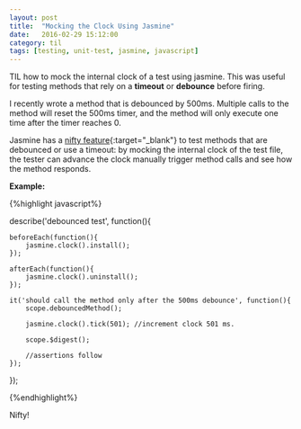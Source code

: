 ```yaml
---
layout: post
title:  "Mocking the Clock Using Jasmine"
date:   2016-02-29 15:12:00
category: til
tags: [testing, unit-test, jasmine, javascript]
---
```


TIL how to mock the internal clock of a test using jasmine. This was useful for testing methods that rely on a __timeout__ or __debounce__ before firing.

I recently wrote a method that is debounced by 500ms. Multiple calls to the method will reset the 500ms timer, and the method will only execute one time after the timer reaches 0.

Jasmine has a [nifty feature][nifty feature]{:target="_blank"} to test methods that are debounced or use a timeout: by mocking the internal clock of the test file, the tester can advance the clock manually trigger method calls and see how the method responds.

__Example:__

{%highlight javascript%}

describe('debounced test', function(){

	beforeEach(function(){
		jasmine.clock().install();
	});

	afterEach(function(){
		jasmine.clock().uninstall();
	});

	it('should call the method only after the 500ms debounce', function(){
		scope.debouncedMethod();

		jasmine.clock().tick(501); //increment clock 501 ms.

		scope.$digest();

		//assertions follow
	});
});

{%endhighlight%}

Nifty!

[nifty feature]: http://jasmine.github.io/2.0/introduction.html#section-Mocking_the_JavaScript_Timeout_Functions
